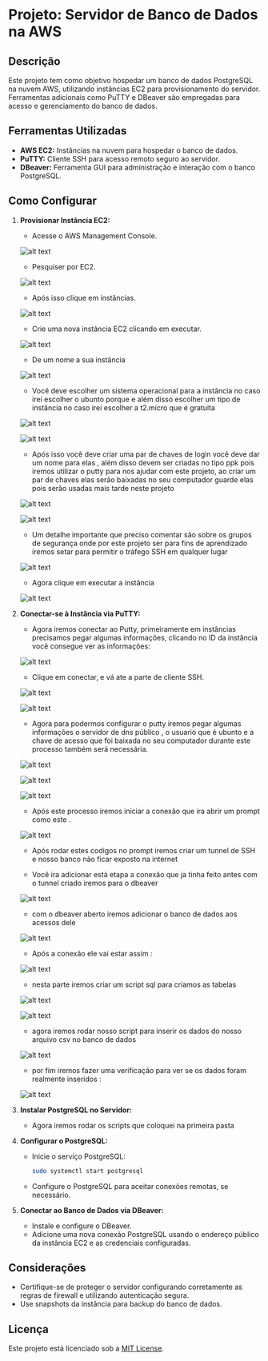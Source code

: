# Projeto: Servidor de Banco de Dados na AWS

## Descrição
Este projeto tem como objetivo hospedar um banco de dados PostgreSQL na nuvem AWS, utilizando instâncias EC2 para provisionamento do servidor. Ferramentas adicionais como PuTTY e DBeaver são empregadas para acesso e gerenciamento do banco de dados.

## Ferramentas Utilizadas
- **AWS EC2:** Instâncias na nuvem para hospedar o banco de dados.
- **PuTTY:** Cliente SSH para acesso remoto seguro ao servidor.
- **DBeaver:** Ferramenta GUI para administração e interação com o banco PostgreSQL.

## Como Configurar
1. **Provisionar Instância EC2:**
   - Acesse o AWS Management Console.

   ![alt text](image.png)


   - Pesquiser por EC2.

   ![alt text](image-1.png)


   - Após isso clique em instâncias.

   ![alt text](image-2.png)


   - Crie uma nova instância EC2 clicando em executar.

   ![alt text](image-3.png)


   - De um nome a sua instância

   ![alt text](image-4.png)

   - Você deve escolher um sistema operacional para a instância no caso irei escolher o ubunto porque e além disso escolher um tipo de instância no caso irei escolher a t2.micro que é gratuita

   ![alt text](image-5.png)


   ![alt text](image-6.png)


   - Após isso você deve criar uma par de chaves de login você deve dar um nome para elas , além disso devem ser criadas no tipo ppk pois iremos utilizar o putty para nos ajudar com este projeto, ao criar um par de chaves elas serão baixadas no seu computador guarde elas pois serão usadas mais tarde neste projeto

   ![alt text](image-7.png)

   ![alt text](image-8.png)


   - Um detalhe importante que preciso comentar são sobre os grupos de segurança onde por este projeto ser para fins de aprendizado iremos setar para permitir o tráfego SSH em qualquer lugar 

   ![alt text](image-9.png)


   - Agora clique em executar a instância

   ![alt text](image-11.png)




2. **Conectar-se à Instância via PuTTY:**
   - Agora iremos conectar ao Putty, primeiramente em instâncias precisamos pegar algumas informações, clicando no ID da instância você consegue ver as informações:

   ![alt text](image-13.png)


   - Clique em conectar, e vá ate a parte de cliente SSH.

   ![alt text](image-15.png)

   ![alt text](image-16.png)


   - Agora para podermos configurar o putty iremos pegar algumas informações o servidor de dns público , o usuario que é ubunto e a chave de acesso que foi baixada no seu computador durante este processo também será necessária.

   ![alt text](image-20.png)


   ![alt text](image-18.png)


   ![alt text](image-19.png)



   
   - Após este processo iremos iniciar a conexão que ira abrir um prompt como este .

   ![alt text](image-21.png)

   - Após rodar estes codigos no prompt iremos criar um tunnel de SSH e nosso banco não ficar exposto na internet 

   - Você ira adicionar está etapa a conexão que ja tinha feito antes com o tunnel criado iremos para o dbeaver

   ![alt text](image-23.png)

   - com o dbeaver aberto iremos adicionar o banco de dados aos acessos dele 

   ![alt text](image-24.png)

   - Após a conexão ele vai estar assim : 

   ![alt text](image-25.png)

   - nesta parte iremos criar um script sql para criamos as tabelas 

   ![alt text](image-26.png)

   ![alt text](img.png)

   - agora iremos rodar nosso script para inserir os dados do nosso arquivo csv no banco de dados 

   ![alt text](img-1.png)

   - por fim iremos fazer uma verificação para ver se os dados foram realmente inseridos : 

   ![alt text](img-2.png)













3. **Instalar PostgreSQL no Servidor:**
   
   - Agora iremos rodar os scripts que coloquei na primeira pasta

4. **Configurar o PostgreSQL:**
   - Inicie o serviço PostgreSQL:
     ```bash
     sudo systemctl start postgresql
     ```
   - Configure o PostgreSQL para aceitar conexões remotas, se necessário.

5. **Conectar ao Banco de Dados via DBeaver:**
   - Instale e configure o DBeaver.
   - Adicione uma nova conexão PostgreSQL usando o endereço público da instância EC2 e as credenciais configuradas.

## Considerações
- Certifique-se de proteger o servidor configurando corretamente as regras de firewall e utilizando autenticação segura.
- Use snapshots da instância para backup do banco de dados.

## Licença
Este projeto está licenciado sob a [MIT License](LICENSE).
